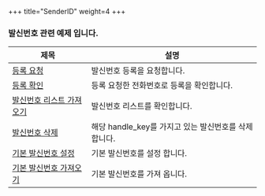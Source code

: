 +++
title="SenderID"
weight=4
+++

### 발신번호 관련 예제 입니다.

제목 | 설명
---- | ----
[등록 요청](./signuprequest) | 발신번호 등록을 요청합니다.
[등록 확인](./checkrequest) | 등록 요청한 전화번호로 등록을 확인합니다.
[발신번호 리스트 가져오기](./getnumberlist) | 발신번호 리스트를 확인합니다.
[발신번호 삭제](./deletenumber) | 해당 handle_key를 가지고 있는 발신번호를 삭제합니다.
[기본 발신번호 설정](./defaultnumbersetting) | 기본 발신번호를 설정 합니다.
[기본 발신번호 가져오기](./getdefaultnumber) | 기본 발신번호를 가져 옵니다.
